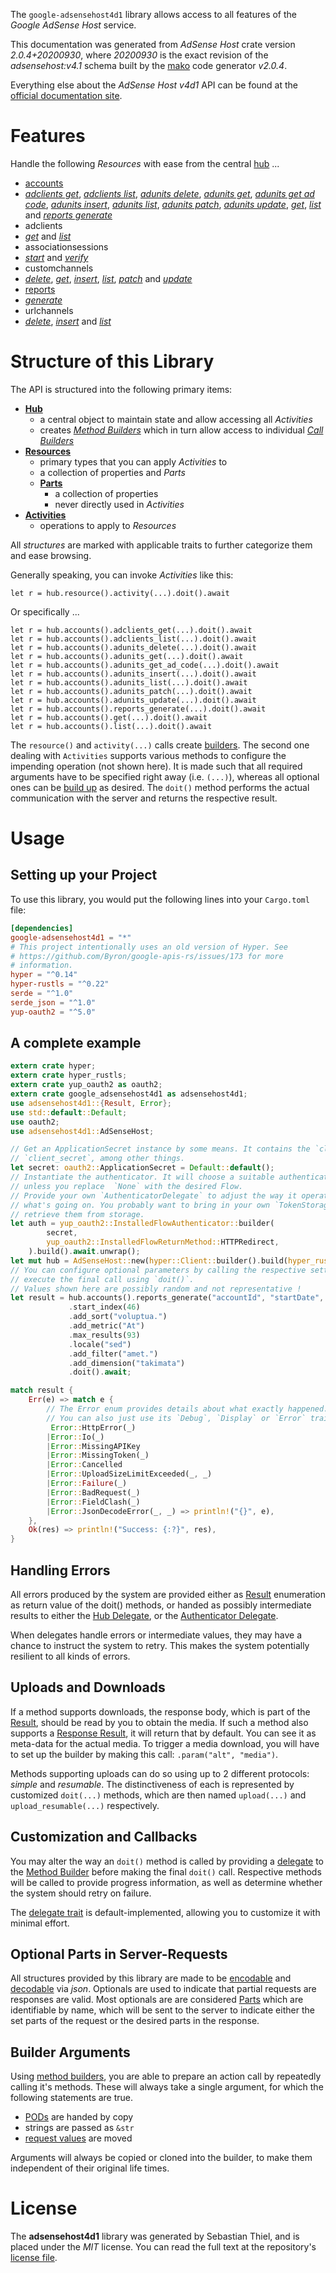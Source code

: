 <!---
DO NOT EDIT !
This file was generated automatically from 'src/mako/api/README.md.mako'
DO NOT EDIT !
-->
The `google-adsensehost4d1` library allows access to all features of the *Google AdSense Host* service.

This documentation was generated from *AdSense Host* crate version *2.0.4+20200930*, where *20200930* is the exact revision of the *adsensehost:v4.1* schema built by the [mako](http://www.makotemplates.org/) code generator *v2.0.4*.

Everything else about the *AdSense Host* *v4d1* API can be found at the
[official documentation site](https://developers.google.com/adsense/host/).
# Features

Handle the following *Resources* with ease from the central [hub](https://docs.rs/google-adsensehost4d1/2.0.4+20200930/google_adsensehost4d1/AdSenseHost) ... 

* [accounts](https://docs.rs/google-adsensehost4d1/2.0.4+20200930/google_adsensehost4d1/api::Account)
 * [*adclients get*](https://docs.rs/google-adsensehost4d1/2.0.4+20200930/google_adsensehost4d1/api::AccountAdclientGetCall), [*adclients list*](https://docs.rs/google-adsensehost4d1/2.0.4+20200930/google_adsensehost4d1/api::AccountAdclientListCall), [*adunits delete*](https://docs.rs/google-adsensehost4d1/2.0.4+20200930/google_adsensehost4d1/api::AccountAdunitDeleteCall), [*adunits get*](https://docs.rs/google-adsensehost4d1/2.0.4+20200930/google_adsensehost4d1/api::AccountAdunitGetCall), [*adunits get ad code*](https://docs.rs/google-adsensehost4d1/2.0.4+20200930/google_adsensehost4d1/api::AccountAdunitGetAdCodeCall), [*adunits insert*](https://docs.rs/google-adsensehost4d1/2.0.4+20200930/google_adsensehost4d1/api::AccountAdunitInsertCall), [*adunits list*](https://docs.rs/google-adsensehost4d1/2.0.4+20200930/google_adsensehost4d1/api::AccountAdunitListCall), [*adunits patch*](https://docs.rs/google-adsensehost4d1/2.0.4+20200930/google_adsensehost4d1/api::AccountAdunitPatchCall), [*adunits update*](https://docs.rs/google-adsensehost4d1/2.0.4+20200930/google_adsensehost4d1/api::AccountAdunitUpdateCall), [*get*](https://docs.rs/google-adsensehost4d1/2.0.4+20200930/google_adsensehost4d1/api::AccountGetCall), [*list*](https://docs.rs/google-adsensehost4d1/2.0.4+20200930/google_adsensehost4d1/api::AccountListCall) and [*reports generate*](https://docs.rs/google-adsensehost4d1/2.0.4+20200930/google_adsensehost4d1/api::AccountReportGenerateCall)
* adclients
 * [*get*](https://docs.rs/google-adsensehost4d1/2.0.4+20200930/google_adsensehost4d1/api::AdclientGetCall) and [*list*](https://docs.rs/google-adsensehost4d1/2.0.4+20200930/google_adsensehost4d1/api::AdclientListCall)
* associationsessions
 * [*start*](https://docs.rs/google-adsensehost4d1/2.0.4+20200930/google_adsensehost4d1/api::AssociationsessionStartCall) and [*verify*](https://docs.rs/google-adsensehost4d1/2.0.4+20200930/google_adsensehost4d1/api::AssociationsessionVerifyCall)
* customchannels
 * [*delete*](https://docs.rs/google-adsensehost4d1/2.0.4+20200930/google_adsensehost4d1/api::CustomchannelDeleteCall), [*get*](https://docs.rs/google-adsensehost4d1/2.0.4+20200930/google_adsensehost4d1/api::CustomchannelGetCall), [*insert*](https://docs.rs/google-adsensehost4d1/2.0.4+20200930/google_adsensehost4d1/api::CustomchannelInsertCall), [*list*](https://docs.rs/google-adsensehost4d1/2.0.4+20200930/google_adsensehost4d1/api::CustomchannelListCall), [*patch*](https://docs.rs/google-adsensehost4d1/2.0.4+20200930/google_adsensehost4d1/api::CustomchannelPatchCall) and [*update*](https://docs.rs/google-adsensehost4d1/2.0.4+20200930/google_adsensehost4d1/api::CustomchannelUpdateCall)
* [reports](https://docs.rs/google-adsensehost4d1/2.0.4+20200930/google_adsensehost4d1/api::Report)
 * [*generate*](https://docs.rs/google-adsensehost4d1/2.0.4+20200930/google_adsensehost4d1/api::ReportGenerateCall)
* urlchannels
 * [*delete*](https://docs.rs/google-adsensehost4d1/2.0.4+20200930/google_adsensehost4d1/api::UrlchannelDeleteCall), [*insert*](https://docs.rs/google-adsensehost4d1/2.0.4+20200930/google_adsensehost4d1/api::UrlchannelInsertCall) and [*list*](https://docs.rs/google-adsensehost4d1/2.0.4+20200930/google_adsensehost4d1/api::UrlchannelListCall)




# Structure of this Library

The API is structured into the following primary items:

* **[Hub](https://docs.rs/google-adsensehost4d1/2.0.4+20200930/google_adsensehost4d1/AdSenseHost)**
    * a central object to maintain state and allow accessing all *Activities*
    * creates [*Method Builders*](https://docs.rs/google-adsensehost4d1/2.0.4+20200930/google_adsensehost4d1/client::MethodsBuilder) which in turn
      allow access to individual [*Call Builders*](https://docs.rs/google-adsensehost4d1/2.0.4+20200930/google_adsensehost4d1/client::CallBuilder)
* **[Resources](https://docs.rs/google-adsensehost4d1/2.0.4+20200930/google_adsensehost4d1/client::Resource)**
    * primary types that you can apply *Activities* to
    * a collection of properties and *Parts*
    * **[Parts](https://docs.rs/google-adsensehost4d1/2.0.4+20200930/google_adsensehost4d1/client::Part)**
        * a collection of properties
        * never directly used in *Activities*
* **[Activities](https://docs.rs/google-adsensehost4d1/2.0.4+20200930/google_adsensehost4d1/client::CallBuilder)**
    * operations to apply to *Resources*

All *structures* are marked with applicable traits to further categorize them and ease browsing.

Generally speaking, you can invoke *Activities* like this:

```Rust,ignore
let r = hub.resource().activity(...).doit().await
```

Or specifically ...

```ignore
let r = hub.accounts().adclients_get(...).doit().await
let r = hub.accounts().adclients_list(...).doit().await
let r = hub.accounts().adunits_delete(...).doit().await
let r = hub.accounts().adunits_get(...).doit().await
let r = hub.accounts().adunits_get_ad_code(...).doit().await
let r = hub.accounts().adunits_insert(...).doit().await
let r = hub.accounts().adunits_list(...).doit().await
let r = hub.accounts().adunits_patch(...).doit().await
let r = hub.accounts().adunits_update(...).doit().await
let r = hub.accounts().reports_generate(...).doit().await
let r = hub.accounts().get(...).doit().await
let r = hub.accounts().list(...).doit().await
```

The `resource()` and `activity(...)` calls create [builders][builder-pattern]. The second one dealing with `Activities` 
supports various methods to configure the impending operation (not shown here). It is made such that all required arguments have to be 
specified right away (i.e. `(...)`), whereas all optional ones can be [build up][builder-pattern] as desired.
The `doit()` method performs the actual communication with the server and returns the respective result.

# Usage

## Setting up your Project

To use this library, you would put the following lines into your `Cargo.toml` file:

```toml
[dependencies]
google-adsensehost4d1 = "*"
# This project intentionally uses an old version of Hyper. See
# https://github.com/Byron/google-apis-rs/issues/173 for more
# information.
hyper = "^0.14"
hyper-rustls = "^0.22"
serde = "^1.0"
serde_json = "^1.0"
yup-oauth2 = "^5.0"
```

## A complete example

```Rust
extern crate hyper;
extern crate hyper_rustls;
extern crate yup_oauth2 as oauth2;
extern crate google_adsensehost4d1 as adsensehost4d1;
use adsensehost4d1::{Result, Error};
use std::default::Default;
use oauth2;
use adsensehost4d1::AdSenseHost;

// Get an ApplicationSecret instance by some means. It contains the `client_id` and 
// `client_secret`, among other things.
let secret: oauth2::ApplicationSecret = Default::default();
// Instantiate the authenticator. It will choose a suitable authentication flow for you, 
// unless you replace  `None` with the desired Flow.
// Provide your own `AuthenticatorDelegate` to adjust the way it operates and get feedback about 
// what's going on. You probably want to bring in your own `TokenStorage` to persist tokens and
// retrieve them from storage.
let auth = yup_oauth2::InstalledFlowAuthenticator::builder(
        secret,
        yup_oauth2::InstalledFlowReturnMethod::HTTPRedirect,
    ).build().await.unwrap();
let mut hub = AdSenseHost::new(hyper::Client::builder().build(hyper_rustls::HttpsConnector::with_native_roots()), auth);
// You can configure optional parameters by calling the respective setters at will, and
// execute the final call using `doit()`.
// Values shown here are possibly random and not representative !
let result = hub.accounts().reports_generate("accountId", "startDate", "endDate")
             .start_index(46)
             .add_sort("voluptua.")
             .add_metric("At")
             .max_results(93)
             .locale("sed")
             .add_filter("amet.")
             .add_dimension("takimata")
             .doit().await;

match result {
    Err(e) => match e {
        // The Error enum provides details about what exactly happened.
        // You can also just use its `Debug`, `Display` or `Error` traits
         Error::HttpError(_)
        |Error::Io(_)
        |Error::MissingAPIKey
        |Error::MissingToken(_)
        |Error::Cancelled
        |Error::UploadSizeLimitExceeded(_, _)
        |Error::Failure(_)
        |Error::BadRequest(_)
        |Error::FieldClash(_)
        |Error::JsonDecodeError(_, _) => println!("{}", e),
    },
    Ok(res) => println!("Success: {:?}", res),
}

```
## Handling Errors

All errors produced by the system are provided either as [Result](https://docs.rs/google-adsensehost4d1/2.0.4+20200930/google_adsensehost4d1/client::Result) enumeration as return value of
the doit() methods, or handed as possibly intermediate results to either the 
[Hub Delegate](https://docs.rs/google-adsensehost4d1/2.0.4+20200930/google_adsensehost4d1/client::Delegate), or the [Authenticator Delegate](https://docs.rs/yup-oauth2/*/yup_oauth2/trait.AuthenticatorDelegate.html).

When delegates handle errors or intermediate values, they may have a chance to instruct the system to retry. This 
makes the system potentially resilient to all kinds of errors.

## Uploads and Downloads
If a method supports downloads, the response body, which is part of the [Result](https://docs.rs/google-adsensehost4d1/2.0.4+20200930/google_adsensehost4d1/client::Result), should be
read by you to obtain the media.
If such a method also supports a [Response Result](https://docs.rs/google-adsensehost4d1/2.0.4+20200930/google_adsensehost4d1/client::ResponseResult), it will return that by default.
You can see it as meta-data for the actual media. To trigger a media download, you will have to set up the builder by making
this call: `.param("alt", "media")`.

Methods supporting uploads can do so using up to 2 different protocols: 
*simple* and *resumable*. The distinctiveness of each is represented by customized 
`doit(...)` methods, which are then named `upload(...)` and `upload_resumable(...)` respectively.

## Customization and Callbacks

You may alter the way an `doit()` method is called by providing a [delegate](https://docs.rs/google-adsensehost4d1/2.0.4+20200930/google_adsensehost4d1/client::Delegate) to the 
[Method Builder](https://docs.rs/google-adsensehost4d1/2.0.4+20200930/google_adsensehost4d1/client::CallBuilder) before making the final `doit()` call. 
Respective methods will be called to provide progress information, as well as determine whether the system should 
retry on failure.

The [delegate trait](https://docs.rs/google-adsensehost4d1/2.0.4+20200930/google_adsensehost4d1/client::Delegate) is default-implemented, allowing you to customize it with minimal effort.

## Optional Parts in Server-Requests

All structures provided by this library are made to be [encodable](https://docs.rs/google-adsensehost4d1/2.0.4+20200930/google_adsensehost4d1/client::RequestValue) and 
[decodable](https://docs.rs/google-adsensehost4d1/2.0.4+20200930/google_adsensehost4d1/client::ResponseResult) via *json*. Optionals are used to indicate that partial requests are responses 
are valid.
Most optionals are are considered [Parts](https://docs.rs/google-adsensehost4d1/2.0.4+20200930/google_adsensehost4d1/client::Part) which are identifiable by name, which will be sent to 
the server to indicate either the set parts of the request or the desired parts in the response.

## Builder Arguments

Using [method builders](https://docs.rs/google-adsensehost4d1/2.0.4+20200930/google_adsensehost4d1/client::CallBuilder), you are able to prepare an action call by repeatedly calling it's methods.
These will always take a single argument, for which the following statements are true.

* [PODs][wiki-pod] are handed by copy
* strings are passed as `&str`
* [request values](https://docs.rs/google-adsensehost4d1/2.0.4+20200930/google_adsensehost4d1/client::RequestValue) are moved

Arguments will always be copied or cloned into the builder, to make them independent of their original life times.

[wiki-pod]: http://en.wikipedia.org/wiki/Plain_old_data_structure
[builder-pattern]: http://en.wikipedia.org/wiki/Builder_pattern
[google-go-api]: https://github.com/google/google-api-go-client

# License
The **adsensehost4d1** library was generated by Sebastian Thiel, and is placed 
under the *MIT* license.
You can read the full text at the repository's [license file][repo-license].

[repo-license]: https://github.com/Byron/google-apis-rsblob/main/LICENSE.md
